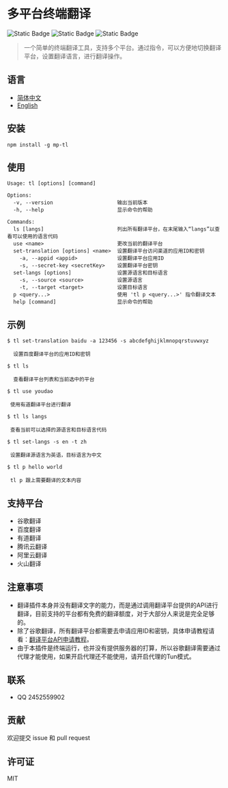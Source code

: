 # 多平台终端翻译

![Static Badge](https://img.shields.io/badge/npm-6.13.1-blue)
![Static Badge](https://img.shields.io/badge/node->=13.2.0-97CA00)
![Static Badge](https://img.shields.io/badge/licenes-MIT-97CA00)

> 一个简单的终端翻译工具，支持多个平台。通过指令，可以方便地切换翻译平台，设置翻译语言，进行翻译操作。

## 语言

- [简体中文](README.md)
- [English](README_EN.md)

## 安装

```
npm install -g mp-tl
```

## 使用

```
Usage: tl [options] [command]

Options:
  -v, --version                     输出当前版本
  -h, --help                        显示命令的帮助

Commands:
  ls [langs]                        列出所有翻译平台，在末尾输入“langs”以查看可以使用的语言代码
  use <name>                        更改当前的翻译平台
  set-translation [options] <name>  设置翻译平台访问渠道的应用ID和密钥
    -a, --appid <appid>             设置翻译平台应用ID
    -s, --secret-key <secretKey>    设置翻译平台密钥
  set-langs [options]               设置源语言和目标语言
    -s, --source <source>           设置源语言
    -t, --target <target>           设置目标语言
  p <query...>                      使用 'tl p <query...>' 指令翻译文本
  help [command]                    显示命令的帮助
```

## 示例

```
$ tl set-translation baidu -a 123456 -s abcdefghijklmnopqrstuvwxyz

  设置百度翻译平台的应用ID和密钥

$ tl ls

  查看翻译平台列表和当前选中的平台

$ tl use youdao
 
 使用有道翻译平台进行翻译

$ tl ls langs
  
 查看当前可以选择的源语言和目标语言代码
 
$ tl set-langs -s en -t zh

 设置翻译源语言为英语，目标语言为中文
 
$ tl p hello world

 tl p 跟上需要翻译的文本内容
```
## 支持平台

- 谷歌翻译
- 百度翻译
- 有道翻译
- 腾讯云翻译
- 阿里云翻译
- 火山翻译

## 注意事项

- 翻译插件本身并没有翻译文字的能力，而是通过调用翻译平台提供的API进行翻译，目前支持的平台都有免费的翻译额度，对于大部分人来说是完全足够的。
- 除了谷歌翻译，所有翻译平台都需要去申请应用ID和密钥，具体申请教程请看：[翻译平台API申请教程](https://flowus.cn/chiko_translation/share/e0a8678b-314c-4327-885c-b13ea7c5f239?code=B8NQGQ)。
- 由于本插件是终端运行，也并没有提供服务器的打算，所以谷歌翻译需要通过代理才能使用，如果开启代理还不能使用，请开启代理的Tun模式。


## 联系

- QQ 2452559902

## 贡献

欢迎提交 issue 和 pull request

## 许可证

MIT